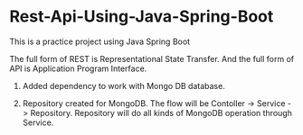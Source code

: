 # Rest-Api-Using-Java-Spring-Boot
This is a practice project using Java Spring Boot

The full form of REST is Representational State Transfer. And the full form of API is Application Program Interface.

1. Added dependency to work with Mongo DB database.

2. Repository created for MongoDB. The flow will be Contoller -> Service -> Repository. Repository will do all kinds of MongoDB operation through Service.
